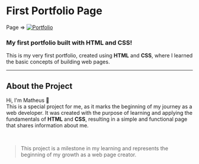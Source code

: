 # First Portfolio Page

Page => [![Portfolio](https://img.shields.io/website-up-down-green-red/http/monip.org.svg)](https://th3uss.github.io/PortifolioSite/)

### My first portfolio built with HTML and CSS!

This is my very first portfolio, created using **HTML** and **CSS**, where I learned the basic concepts of building web pages.

<hr>  

## About the Project

Hi, I'm Matheus 👋<br>
This is a special project for me, as it marks the beginning of my journey as a web developer.
It was created with the purpose of learning and applying the fundamentals of **HTML** and **CSS**, resulting in a simple and functional page that shares information about me.

<br>  

> This project is a milestone in my learning and represents the beginning of my growth as a web page creator.
